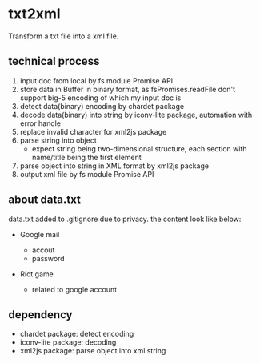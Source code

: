 # txt2xml

Transform a txt file into a xml file.

## technical process

1. input doc from local by fs module Promise API
2. store data in Buffer in binary format, as fsPromises.readFile don't support big-5 encoding of which my input doc is
3. detect data(binary) encoding by chardet package
4. decode data(binary) into string by iconv-lite package, automation with error handle
5. replace invalid character for xml2js package
6. parse string into object
   - expect string being two-dimensional structure, each section with name/title being the first element
7. parse object into string in XML format by xml2js package
8. output xml file by fs module Promise API

## about data.txt

data.txt added to .gitignore due to privacy.
the content look like below:  

- Google mail  
  - accout  
  - password  

- Riot game  
  - related to google account

## dependency

- chardet package: detect encoding
- iconv-lite package: decoding
- xml2js package: parse object into xml string
